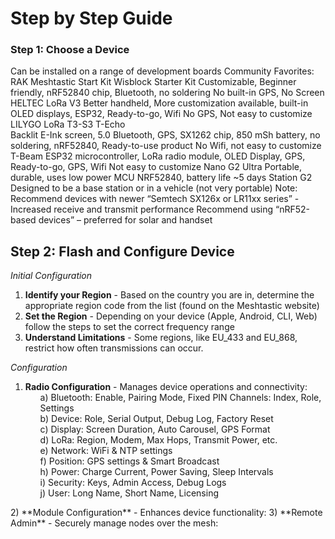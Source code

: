 # Step by Step Guide

### **Step 1: Choose a Device**
Can be installed on a range of development boards
Community Favorites:
  RAK Meshtastic Start Kit
    Wisblock Starter Kit
      Customizable, Beginner friendly, nRF52840 chip, Bluetooth, no soldering
      No built-in GPS, No Screen
    HELTEC LoRa V3
      Better handheld, More customization available, built-in OLED displays, ESP32, Ready-to-go, Wifi
      No GPS, Not easy to customize
    LILYGO LoRa T3-S3
      T-Echo	
        Backlit E-Ink screen, 5.0 Bluetooth, GPS, SX1262 chip, 850 mSh battery, no soldering, nRF52840, Ready-to-use product
        No Wifi, not easy to customize
      T-Beam 
        ESP32 microcontroller, LoRa radio module, OLED Display, GPS, Ready-to-go, GPS, Wifi
        Not easy to customize
      Nano G2 Ultra
        Portable, durable, uses low power MCU NRF52840, battery life ~5 days
      Station G2
        Designed to be a base station or in a vehicle (not very portable)
Note: 
Recommend devices with newer “Semtech SX126x or LR11xx series”
  -Increased receive and transmit performance
Recommend using “nRF52-based devices” – preferred for solar and handset

## Step 2: Flash and Configure Device
*Initial Configuration*
1) **Identify your Region** - Based on the country you are in, determine the appropriate region code from the list (found on the Meshtastic website)
2) **Set the Region** - Depending on your device (Apple, Android, CLI, Web) follow the steps to set the correct frequency range
3) **Understand Limitations** - Some regions, like EU_433 and EU_868, restrict how often transmissions can occur.

*Configuration*
1) **Radio Configuration** - Manages device operations and connectivity:<ul>
  a) Bluetooth: Enable, Pairing Mode, Fixed PIN Channels: Index, Role, Settings <br>
  b) Device: Role, Serial Output, Debug Log, Factory Reset <br>
  c) Display: Screen Duration, Auto Carousel, GPS Format <br>
  d) LoRa: Region, Modem, Max Hops, Transmit Power, etc. <br>
  e) Network: WiFi & NTP settings <br>
  f) Position: GPS settings & Smart Broadcast <br>
  h) Power: Charge Current, Power Saving, Sleep Intervals <br>
  i) Security: Keys, Admin Access, Debug Logs <br>
  j) User: Long Name, Short Name, Licensing <br>
</ul>
2) **Module Configuration** - Enhances device functionality:
3) **Remote Admin** - Securely manage nodes over the mesh:



